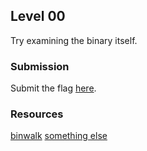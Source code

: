 ## Level 00

Try examining the binary itself.

### Submission

Submit the flag [here](https://goo.gl/forms/WneKZNwKkzP2PEk43).

### Resources

[binwalk](https://github.com/ReFirmLabs/binwalk)
[something else](#)
